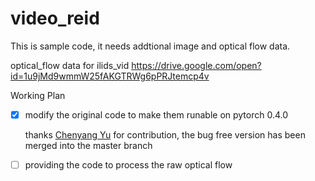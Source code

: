 # video_reid

This is sample code, it needs addtional  image and optical flow data. 

optical_flow data for ilids_vid https://drive.google.com/open?id=1u9jMd9wmmW25fAKGTRWg6pPRJtemcp4v

Working Plan 

- [x] modify the original code to make them runable on pytorch 0.4.0

  thanks [Chenyang Yu](https://github.com/AsuradaYuci) for contribution, the bug free version has been merged into the master branch

- [ ] providing the code to process the raw optical flow
